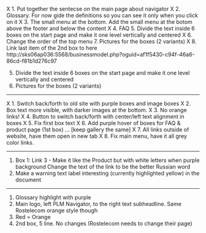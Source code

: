 X 1. Put together the sentecse on the main page about navigator
X 2. Glossary. For now gide the definitions so you can see it only when you click on it
X 3. The small menu at the bottom. Add the small menu at the botom above the footer and below the content
X 4. FAQ
5. Divide the text inside 6 boxes on the start page and make it one level vertically and centered
X 6. Change the order of the top menu
7. Pictures for the boxes (2 variants)
X 8. Link last item of the 2nd box to here http://sks06ap036:5568/businessmodel.php?oguid=af1f5430-c94f-46a6-86cd-f81b1d276c97

5. Divide the text inside 6 boxes on the start page and make it one level vertically and centered
7. Pictures for the boxes (2 variants)
--------------------------------------------------------------


X 1. Switch back/forth to old site with purple boxes and image boxes
X 2. Box text more visible, with darker images at the bottom.
X 3. No orange links!
X 4. Button to switch back/forth with center/left text alignment in boxes
X 5. Fix first box text
X 6. Add purple hover of boxes for FAQ & product page (1st box) ... [keep gallery the same]
X 7. All links outside of website, have them open in new tab
X 8. Fix main menu, have it all grey color links.

--------------------------------------------------------------

1. Box 1: Link 3 - Make it like the Product but with white letters when purple background
Change the text of the link to be the better Russian word
2. Make a warning text label interesting (currently highlighted yellow) in the document


---------------------------------------------------------------

1. Glossary highlight with purple
2. Main logo, left PLM Navigator, to the right text subheadline. Same Rostelecom orange style though
3. Red = Orange
4. 2nd box, 5 line. No changes (Rostelecom needs to change their page)